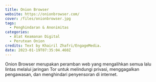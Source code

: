 ```yaml
---
title: Onion Browser
website: https://onionbrowser.com/
cover: /files/onionbrowser.jpg
tags:
  - Penghindaran & Anonimitas
categories:
  - Alat Keamanan Digital
  - Perutean Onion
credits: Text by Khairil Zhafri/EngageMedia.
date: 2023-01-19T07:35:04.460Z
---
```

Onion Browser merupakan peramban web yang mengalihkan semua lalu lintas melalui jaringan Tor untuk melindungi privasi, menggagalkan pengawasan, dan menghindari penyensoran di internet.